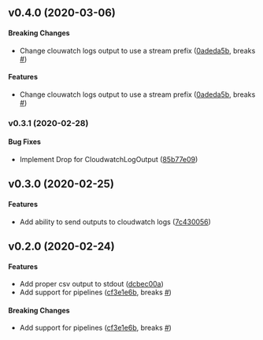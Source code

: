 <a name="v0.4.0"></a>
## v0.4.0 (2020-03-06)


#### Breaking Changes

*   Change clouwatch logs output to use a stream prefix ([0adeda5b](https://github.com/devsbb/elb-logs-to-cloudwatch/commit/0adeda5bfb963291a0aace46de0c2017c5a5bb5a), breaks [#](https://github.com/devsbb/elb-logs-to-cloudwatch/issues/))

#### Features

*   Change clouwatch logs output to use a stream prefix ([0adeda5b](https://github.com/devsbb/elb-logs-to-cloudwatch/commit/0adeda5bfb963291a0aace46de0c2017c5a5bb5a), breaks [#](https://github.com/devsbb/elb-logs-to-cloudwatch/issues/))



<a name="v0.3.1"></a>
### v0.3.1 (2020-02-28)


#### Bug Fixes

*   Implement Drop for CloudwatchLogOutput ([85b77e09](https://github.com/devsbb/elb-logs-to-cloudwatch/commit/85b77e093c3932d9cc0b110236272868404b35f7))



<a name="v0.3.0"></a>
## v0.3.0 (2020-02-25)


#### Features

*   Add ability to send outputs to cloudwatch logs ([7c430056](https://github.com/devsbb/elb-logs-to-cloudwatch/commit/7c4300562aefb03bc6d77806981bc2537dfd1121))



<a name="v0.2.0"></a>
## v0.2.0 (2020-02-24)


#### Features

*   Add proper csv output to stdout ([dcbec00a](https://github.com/devsbb/elb-logs-to-cloudwatch/commit/dcbec00ac79575785f427d5098622a86e1dfea79))
*   Add support for pipelines ([cf3e1e6b](https://github.com/devsbb/elb-logs-to-cloudwatch/commit/cf3e1e6b457dc143129af1ad6d15b57ec118b73a), breaks [#](https://github.com/devsbb/elb-logs-to-cloudwatch/issues/))

#### Breaking Changes

*   Add support for pipelines ([cf3e1e6b](https://github.com/devsbb/elb-logs-to-cloudwatch/commit/cf3e1e6b457dc143129af1ad6d15b57ec118b73a), breaks [#](https://github.com/devsbb/elb-logs-to-cloudwatch/issues/))



